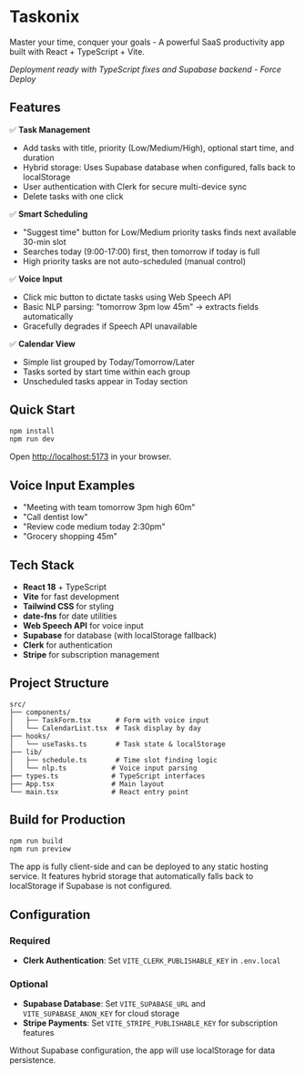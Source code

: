# Taskonix

Master your time, conquer your goals - A powerful SaaS productivity app built with React + TypeScript + Vite.

*Deployment ready with TypeScript fixes and Supabase backend - Force Deploy*

## Features

✅ **Task Management**
- Add tasks with title, priority (Low/Medium/High), optional start time, and duration
- Hybrid storage: Uses Supabase database when configured, falls back to localStorage
- User authentication with Clerk for secure multi-device sync
- Delete tasks with one click

✅ **Smart Scheduling** 
- "Suggest time" button for Low/Medium priority tasks finds next available 30-min slot
- Searches today (9:00-17:00) first, then tomorrow if today is full
- High priority tasks are not auto-scheduled (manual control)

✅ **Voice Input**
- Click mic button to dictate tasks using Web Speech API
- Basic NLP parsing: "tomorrow 3pm low 45m" → extracts fields automatically
- Gracefully degrades if Speech API unavailable

✅ **Calendar View**
- Simple list grouped by Today/Tomorrow/Later
- Tasks sorted by start time within each group
- Unscheduled tasks appear in Today section

## Quick Start

```bash
npm install
npm run dev
```

Open [http://localhost:5173](http://localhost:5173) in your browser.

## Voice Input Examples

- "Meeting with team tomorrow 3pm high 60m"
- "Call dentist low" 
- "Review code medium today 2:30pm"
- "Grocery shopping 45m"

## Tech Stack

- **React 18** + TypeScript
- **Vite** for fast development
- **Tailwind CSS** for styling
- **date-fns** for date utilities
- **Web Speech API** for voice input
- **Supabase** for database (with localStorage fallback)
- **Clerk** for authentication
- **Stripe** for subscription management

## Project Structure

```
src/
├── components/
│   ├── TaskForm.tsx      # Form with voice input
│   └── CalendarList.tsx  # Task display by day
├── hooks/
│   └── useTasks.ts       # Task state & localStorage
├── lib/
│   ├── schedule.ts       # Time slot finding logic  
│   └── nlp.ts           # Voice input parsing
├── types.ts             # TypeScript interfaces
├── App.tsx              # Main layout
└── main.tsx             # React entry point
```

## Build for Production

```bash
npm run build
npm run preview
```

The app is fully client-side and can be deployed to any static hosting service. It features hybrid storage that automatically falls back to localStorage if Supabase is not configured.

## Configuration

### Required
- **Clerk Authentication**: Set `VITE_CLERK_PUBLISHABLE_KEY` in `.env.local`

### Optional
- **Supabase Database**: Set `VITE_SUPABASE_URL` and `VITE_SUPABASE_ANON_KEY` for cloud storage
- **Stripe Payments**: Set `VITE_STRIPE_PUBLISHABLE_KEY` for subscription features

Without Supabase configuration, the app will use localStorage for data persistence.